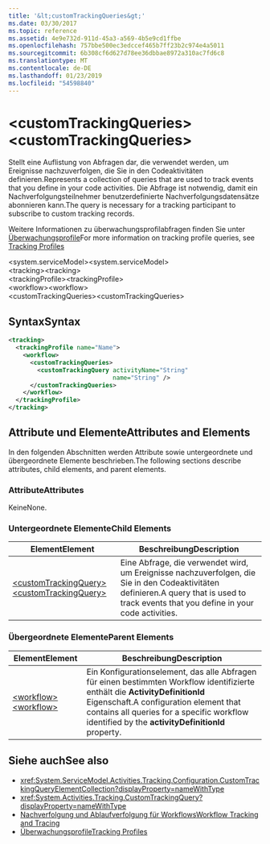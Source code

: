 ```yaml
---
title: '&lt;customTrackingQueries&gt;'
ms.date: 03/30/2017
ms.topic: reference
ms.assetid: 4e9e732d-911d-45a3-a569-4b5e9cd1ffbe
ms.openlocfilehash: 757bbe500ec3edccef465b7ff23b2c974e4a5011
ms.sourcegitcommit: 6b308cf6d627d78ee36dbbae8972a310ac7fd6c8
ms.translationtype: MT
ms.contentlocale: de-DE
ms.lasthandoff: 01/23/2019
ms.locfileid: "54598840"
---
```

# <a name="ltcustomtrackingqueriesgt"></a><span data-ttu-id="82159-102">&lt;customTrackingQueries&gt;</span><span class="sxs-lookup"><span data-stu-id="82159-102">&lt;customTrackingQueries&gt;</span></span>
<span data-ttu-id="82159-103">Stellt eine Auflistung von Abfragen dar, die verwendet werden, um Ereignisse nachzuverfolgen, die Sie in den Codeaktivitäten definieren.</span><span class="sxs-lookup"><span data-stu-id="82159-103">Represents a collection of queries that are used to track events that you define in your code activities.</span></span> <span data-ttu-id="82159-104">Die Abfrage ist notwendig, damit ein Nachverfolgungsteilnehmer benutzerdefinierte Nachverfolgungsdatensätze abonnieren kann.</span><span class="sxs-lookup"><span data-stu-id="82159-104">The query is necessary for a tracking participant to subscribe to custom tracking records.</span></span>  
  
 <span data-ttu-id="82159-105">Weitere Informationen zu überwachungsprofilabfragen finden Sie unter [Überwachungsprofile](../../../../../docs/framework/windows-workflow-foundation/tracking-profiles.md)</span><span class="sxs-lookup"><span data-stu-id="82159-105">For more information on tracking profile queries, see [Tracking Profiles](../../../../../docs/framework/windows-workflow-foundation/tracking-profiles.md)</span></span>  
  
<span data-ttu-id="82159-106">\<system.serviceModel></span><span class="sxs-lookup"><span data-stu-id="82159-106">\<system.serviceModel></span></span>  
<span data-ttu-id="82159-107">\<tracking></span><span class="sxs-lookup"><span data-stu-id="82159-107">\<tracking></span></span>  
<span data-ttu-id="82159-108">\<trackingProfile></span><span class="sxs-lookup"><span data-stu-id="82159-108">\<trackingProfile></span></span>  
<span data-ttu-id="82159-109">\<workflow></span><span class="sxs-lookup"><span data-stu-id="82159-109">\<workflow></span></span>  
<span data-ttu-id="82159-110">\<customTrackingQueries></span><span class="sxs-lookup"><span data-stu-id="82159-110">\<customTrackingQueries></span></span>  
  
## <a name="syntax"></a><span data-ttu-id="82159-111">Syntax</span><span class="sxs-lookup"><span data-stu-id="82159-111">Syntax</span></span>  
  
```xml  
<tracking>
  <trackingProfile name="Name">
    <workflow>
      <customTrackingQueries>
        <customTrackingQuery activityName="String" 
                             name="String" />
      </customTrackingQueries>
    </workflow>
  </trackingProfile>
</tracking>  
```  
  
## <a name="attributes-and-elements"></a><span data-ttu-id="82159-112">Attribute und Elemente</span><span class="sxs-lookup"><span data-stu-id="82159-112">Attributes and Elements</span></span>  
 <span data-ttu-id="82159-113">In den folgenden Abschnitten werden Attribute sowie untergeordnete und übergeordnete Elemente beschrieben.</span><span class="sxs-lookup"><span data-stu-id="82159-113">The following sections describe attributes, child elements, and parent elements.</span></span>  
  
### <a name="attributes"></a><span data-ttu-id="82159-114">Attribute</span><span class="sxs-lookup"><span data-stu-id="82159-114">Attributes</span></span>  
 <span data-ttu-id="82159-115">Keine</span><span class="sxs-lookup"><span data-stu-id="82159-115">None.</span></span>  
  
### <a name="child-elements"></a><span data-ttu-id="82159-116">Untergeordnete Elemente</span><span class="sxs-lookup"><span data-stu-id="82159-116">Child Elements</span></span>  
  
|<span data-ttu-id="82159-117">Element</span><span class="sxs-lookup"><span data-stu-id="82159-117">Element</span></span>|<span data-ttu-id="82159-118">Beschreibung</span><span class="sxs-lookup"><span data-stu-id="82159-118">Description</span></span>|  
|-------------|-----------------|  
|[<span data-ttu-id="82159-119">\<customTrackingQuery></span><span class="sxs-lookup"><span data-stu-id="82159-119">\<customTrackingQuery></span></span>](../../../../../docs/framework/configure-apps/file-schema/windows-workflow-foundation/customtrackingquery.md)|<span data-ttu-id="82159-120">Eine Abfrage, die verwendet wird, um Ereignisse nachzuverfolgen, die Sie in den Codeaktivitäten definieren.</span><span class="sxs-lookup"><span data-stu-id="82159-120">A query that is used to track events that you define in your code activities.</span></span>|  
  
### <a name="parent-elements"></a><span data-ttu-id="82159-121">Übergeordnete Elemente</span><span class="sxs-lookup"><span data-stu-id="82159-121">Parent Elements</span></span>  
  
|<span data-ttu-id="82159-122">Element</span><span class="sxs-lookup"><span data-stu-id="82159-122">Element</span></span>|<span data-ttu-id="82159-123">Beschreibung</span><span class="sxs-lookup"><span data-stu-id="82159-123">Description</span></span>|  
|-------------|-----------------|  
|[<span data-ttu-id="82159-124">\<workflow></span><span class="sxs-lookup"><span data-stu-id="82159-124">\<workflow></span></span>](../../../../../docs/framework/configure-apps/file-schema/windows-workflow-foundation/workflow.md)|<span data-ttu-id="82159-125">Ein Konfigurationselement, das alle Abfragen für einen bestimmten Workflow identifizierte enthält die **ActivityDefinitionId** Eigenschaft.</span><span class="sxs-lookup"><span data-stu-id="82159-125">A configuration element that contains all queries for a specific workflow identified by the **activityDefinitionId** property.</span></span>|  
  
## <a name="see-also"></a><span data-ttu-id="82159-126">Siehe auch</span><span class="sxs-lookup"><span data-stu-id="82159-126">See also</span></span>
- <xref:System.ServiceModel.Activities.Tracking.Configuration.CustomTrackingQueryElementCollection?displayProperty=nameWithType>
- <xref:System.Activities.Tracking.CustomTrackingQuery?displayProperty=nameWithType>
- [<span data-ttu-id="82159-127">Nachverfolgung und Ablaufverfolgung für Workflows</span><span class="sxs-lookup"><span data-stu-id="82159-127">Workflow Tracking and Tracing</span></span>](../../../../../docs/framework/windows-workflow-foundation/workflow-tracking-and-tracing.md)
- [<span data-ttu-id="82159-128">Überwachungsprofile</span><span class="sxs-lookup"><span data-stu-id="82159-128">Tracking Profiles</span></span>](../../../../../docs/framework/windows-workflow-foundation/tracking-profiles.md)
